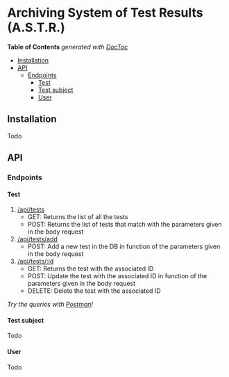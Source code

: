 # Archiving System of Test Results (A.S.T.R.)

<!-- START doctoc generated TOC please keep comment here to allow auto update -->
<!-- DON'T EDIT THIS SECTION, INSTEAD RE-RUN doctoc TO UPDATE -->
**Table of Contents**  *generated with [DocToc](https://github.com/thlorenz/doctoc)*

- [Installation](#installation)
- [API](#api)
    - [Endpoints](#endpoints)
        - [Test](#test)
        - [Test subject](#test-subject)
        - [User](#user)

<!-- END doctoc generated TOC please keep comment here to allow auto update -->

## Installation

Todo

## API

### Endpoints

#### Test

1. [/api/tests](http://10.0.160.147:8000/api/tests)
    - GET: Returns the list of all the tests
    - POST: Returns the list of tests that match with the parameters given in the body request
2. [/api/tests/add](http://10.0.160.147:8000/api/tests/add)
    - POST: Add a new test in the DB in function of the parameters given in the body request
3. [/api/tests/:id](http://10.0.160.147:8000/api/tests/5ad4acca99c34a25b3d34ae0)
    - GET: Returns the test with the associated ID
    - POST: Update the test with the associated ID in function of the parameters given in the body request
    - DELETE: Delete the test with the associated ID

*Try the queries with [Postman](https://www.getpostman.com/)!*

#### Test subject 

Todo

#### User 

Todo